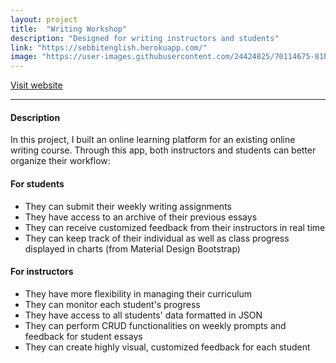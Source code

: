 ```yaml
---
layout: project
title:  "Writing Workshop"
description: "Designed for writing instructors and students"
link: "https://sebbitenglish.herokuapp.com/"
image: "https://user-images.githubusercontent.com/24424825/70114675-81bf9a80-161a-11ea-9958-8d34513ad982.png"
---
```

[Visit website](https://sebbitenglish.herokuapp.com/)

<hr>

#### Description
In this project, I built an online learning platform for an existing online writing course. Through this app, both instructors and students can better organize their workflow:

#### For students
 - They can submit their weekly writing assignments
 - They have access to an archive of their previous essays
 - They can receive customized feedback from their instructors in real time
 - They can keep track of their individual as well as class progress displayed in charts (from Material Design Bootstrap)

#### For instructors
- They have more flexibility in managing their curriculum
- They can monitor each student's progress
- They have access to all students' data formatted in JSON
- They can perform CRUD functionalities on weekly prompts and feedback for student essays
- They can create highly visual, customized feedback for each student
